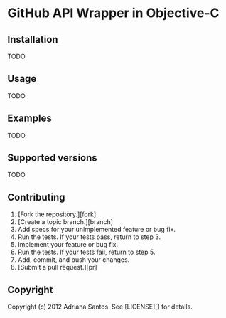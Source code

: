 # GitHub API Wrapper in Objective-C

## Installation

TODO

## Usage

TODO

## Examples

TODO

## Supported versions

TODO

## Contributing

1. [Fork the repository.][fork]
2. [Create a topic branch.][branch]
3. Add specs for your unimplemented feature or bug fix.
4. Run the tests. If your tests pass, return to step 3.
5. Implement your feature or bug fix.
6. Run the tests. If your tests fail, return to step 5.
7. Add, commit, and push your changes.
8. [Submit a pull request.][pr]

## Copyright

Copyright (c) 2012 Adriana Santos. See [LICENSE][] for details.
